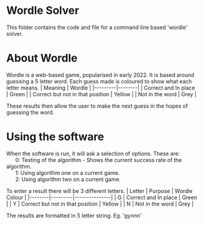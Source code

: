 # Wordle Solver

This folder contains the code and file for a command line based 'wordle' solver.

# About Wordle

Wordle is a web-based game, popularised in early 2022. It is based around guessing a 5 letter word. 
Each guess made is coloured to show what each letter means.
| Meaning | Wordle |
|---------|--------|
| Correct and In place | Green |
| Correct but not in that position | Yellow |
| Not in the word | Grey |

These results then allow the user to make the next guess in the hopes of guessing the word.

# Using the software

When the software is run, it will ask a selection of options. These are:  
  &nbsp;&nbsp;&nbsp;&nbsp;&nbsp;&nbsp;0: Testing of the algorithm - Shows the current success rate of the algorithm.  
  &nbsp;&nbsp;&nbsp;&nbsp;&nbsp;&nbsp;1: Using algorithm one on a current game.  
  &nbsp;&nbsp;&nbsp;&nbsp;&nbsp;&nbsp;2: Using algorithm two on a current game.
  
To enter a result there will be 3 different letters.
| Letter | Purpose | Wordle Colour |
|--------|---------|---------------|
| G      | Correct and In place | Green |
| Y      | Correct but not in that position | Yellow |
| N      | Not in the word | Grey |

The results are formatted in 5 letter string. Eg. 'gynnn'
